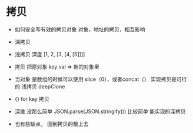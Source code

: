 #  拷贝
- 如何安全写有效的拷贝对象
   对象，地址的拷贝，相互影响
- 深拷贝
- 浅拷贝
    深度 [1, 2, [3, [4, [5]]]]
-  拷贝
   把原对象 key val => 新的对象里 

- 当对象 是数组的时候可以使用 slice（0），或者concat（）
    实现拷贝是可行的  浅拷贝
    deepClone
-  {} for key 拷贝
-   深维  没那么简单
    JSON.parse(JSON.stringify()) 比较简单 能实现的深拷贝
-  也有些缺点， 回到拷贝的根上去